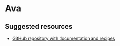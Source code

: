 # Ava

## Suggested resources
- [GitHub repository with documentation and recipes](https://github.com/avajs/ava)
